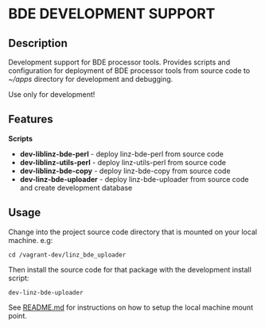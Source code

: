 # BDE DEVELOPMENT SUPPORT

## Description
Development support for BDE processor tools. Provides scripts and configuration
for deployment of BDE processor tools from source code to _~/apps_ directory for 
development and debugging.

Use only for development!

## Features
**Scripts**
* **dev-liblinz-bde-perl**    - deploy linz-bde-perl from source code
* **dev-liblinz-utils-perl**  - deploy linz-utils-perl from source code
* **dev-liblinz-bde-copy**    - deploy linz-bde-copy from source code
* **dev-linz-bde-uploader**   - deploy linz-bde-uploader from source code and
                                create development database

## Usage

Change into the project source code directory that is mounted on your local machine. e.g:

```
cd /vagrant-dev/linz_bde_uploader
```

Then install the source code for that package with the development install script:

```
dev-linz-bde-uploader
```

See [README.md](../../../README.md#development) for instructions on how to setup the local machine mount point.
